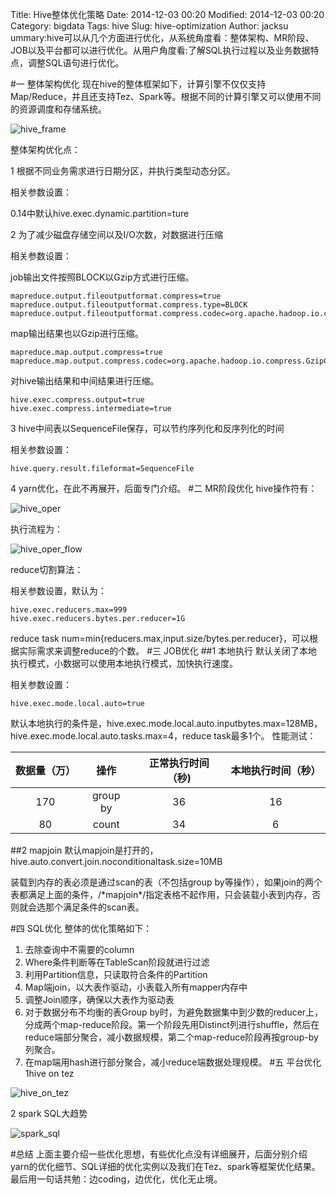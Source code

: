 Title: Hive整体优化策略
Date: 2014-12-03 00:20
Modified: 2014-12-03 00:20
Category: bigdata
Tags: hive
Slug: hive-optimization
Author: jacksu
ummary:hive可以从几个方面进行优化，从系统角度看：整体架构、MR阶段、JOB以及平台都可以进行优化。从用户角度看:了解SQL执行过程以及业务数据特点，调整SQL语句进行优化。

#一 整体架构优化
现在hive的整体框架如下，计算引擎不仅仅支持Map/Reduce，并且还支持Tez、Spark等。根据不同的计算引擎又可以使用不同的资源调度和存储系统。

![hive_frame](http://jacksu.github.io/static/bigdata/hive_frame)

整体架构优化点：

1 根据不同业务需求进行日期分区，并执行类型动态分区。

相关参数设置：

0.14中默认hive.exec.dynamic.partition=ture

2 为了减少磁盘存储空间以及I/O次数，对数据进行压缩

相关参数设置：

job输出文件按照BLOCK以Gzip方式进行压缩。

```
mapreduce.output.fileoutputformat.compress=true
mapreduce.output.fileoutputformat.compress.type=BLOCK
mapreduce.output.fileoutputformat.compress.codec=org.apache.hadoop.io.compress.GzipCodec
```
map输出结果也以Gzip进行压缩。

```
mapreduce.map.output.compress=true
mapreduce.map.output.compress.codec=org.apache.hadoop.io.compress.GzipCodec
```
对hive输出结果和中间结果进行压缩。

```
hive.exec.compress.output=true
hive.exec.compress.intermediate=true
```

3 hive中间表以SequenceFile保存，可以节约序列化和反序列化的时间

相关参数设置：

```
hive.query.result.fileformat=SequenceFile
```

4 yarn优化，在此不再展开，后面专门介绍。
#二 MR阶段优化
hive操作符有：

![hive_oper](http://jacksu.github.io/static/bigdata/hive_oper)

执行流程为：

![hive_oper_flow](http://jacksu.github.io/static/bigdata/hive_oper_flow)

reduce切割算法：

相关参数设置，默认为：

```
hive.exec.reducers.max=999
hive.exec.reducers.bytes.per.reducer=1G 
```
reduce task num=min{reducers.max,input.size/bytes.per.reducer}，可以根据实际需求来调整reduce的个数。
#三 JOB优化
##1 本地执行
默认关闭了本地执行模式，小数据可以使用本地执行模式，加快执行速度。

相关参数设置：

```
hive.exec.mode.local.auto=true 
```
默认本地执行的条件是，hive.exec.mode.local.auto.inputbytes.max=128MB， hive.exec.mode.local.auto.tasks.max=4，reduce task最多1个。
性能测试：


|数据量（万）|操作|正常执行时间（秒)|本地执行时间（秒）|
|:---:|:---:|:---:|:---:|
|170|group by|36|16|
|80|count|34|6|

##2 mapjoin
默认mapjoin是打开的，
hive.auto.convert.join.noconditionaltask.size=10MB


装载到内存的表必须是通过scan的表（不包括group by等操作），如果join的两个表都满足上面的条件，/\*mapjoin\*/指定表格不起作用，只会装载小表到内存，否则就会选那个满足条件的scan表。

#四 SQL优化
整体的优化策略如下：

1. 去除查询中不需要的column
2. Where条件判断等在TableScan阶段就进行过滤
3. 利用Partition信息，只读取符合条件的Partition
4. Map端join，以大表作驱动，小表载入所有mapper内存中
5. 调整Join顺序，确保以大表作为驱动表
6. 对于数据分布不均衡的表Group by时，为避免数据集中到少数的reducer上，分成两个map-reduce阶段。第一个阶段先用Distinct列进行shuffle，然后在reduce端部分聚合，减小数据规模，第二个map-reduce阶段再按group-by列聚合。
7. 在map端用hash进行部分聚合，减小reduce端数据处理规模。
#五 平台优化
1hive on tez

![hive_on_tez](http://jacksu.github.io/static/bigdata/hive_on_tez)

2 spark SQL大趋势

![spark_sql](http://jacksu.github.io/static/bigdata/spark_sql)

#总结
上面主要介绍一些优化思想，有些优化点没有详细展开，后面分别介绍yarn的优化细节、SQL详细的优化实例以及我们在Tez、spark等框架优化结果。最后用一句话共勉：边coding，边优化，优化无止境。
